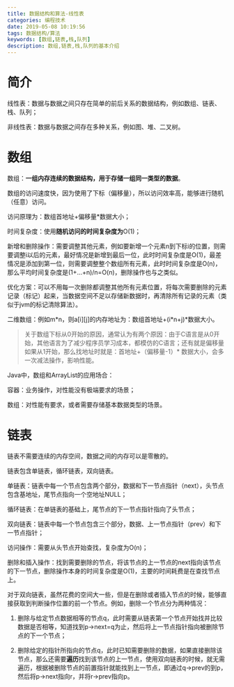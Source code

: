 ```yaml
---
title: 数据结构和算法-线性表
categories: 编程技术
date: 2019-05-08 10:19:56
tags: 数据结构/算法
keywords: [数组,链表,栈,队列]
description: 数组,链表,栈,队列的基本介绍
---
```


# 简介

线性表：数据与数据之间只存在简单的前后关系的数据结构，例如数组、链表、栈、队列；

非线性表：数据与数据之间存在多种关系，例如图、堆、二叉树。

# 数组

数组：**一组内存连续的数据结构，用于存储一组同一类型的数据**。

数组的访问速度快，因为使用了下标（偏移量），所以访问效率高，能够进行随机（任意）访问。

访问原理为：数组首地址+偏移量\*数据大小；

时间复杂度：使用**随机访问的时间复杂度为**O(1)；

新增和删除操作：需要调整其他元素，例如要新增一个元素n到下标i的位置，则需要调整i以后的元素，最好情况是新增到最后一位，此时时间复杂度是O(1)，最差情况是添加到第一位，则需要调整整个数组所有元素，此时时间复杂度是O(n)，那么平均时间复杂度是(1+...+n)/n=O(n)，删除操作也与之类似。

优化方案：可以不用每一次删除都调整其他所有元素位置，将每次需要删除的元素记录（标记）起来，当数据空间不足以存储新数据时，再清除所有记录的元素（类似于jvm的标记清除算法）。

二维数组：例如m\*n，则a\[i\]\[j\]的内存地址为：数组首地址+(i\*n+j)\*数据大小。 

> 关于数组下标从0开始的原因，通常认为有两个原因：由于C语言是从0开始，其他语言为了减少程序员学习成本，都模仿的C语言；还有就是偏移量如果从1开始，那么找地址时就是：首地址+（偏移量-1）\* 数据大小，会多一次减法操作，影响性能。

Java中，数组和ArrayList的应用场合：

容器：业务操作，对性能没有极端要求的场景；

数组：对性能有要求，或者需要存储基本数据类型的场景。

# 链表

链表不需要连续的内存空间，数据之间的内存可以是零散的。

链表包含单链表，循环链表，双向链表。

单链表：链表中每一个节点包含两个部分，数据和下一节点指针（next），头节点包含基地址，尾节点指向一个空地址NULL；

循环链表：在单链表的基础上，尾节点的下一节点指针指向了头节点；

双向链表：链表中每一个节点包含三个部分，数据、上一节点指针（prev）和下一节点指针；

访问操作：需要从头节点开始查找，复杂度为O(n)；

删除和插入操作：找到需要删除的节点，将该节点的上一节点的next指向该节点的下一节点，删除操作本身的时间复杂度是O(1)，主要的时间耗费是在查找节点上。

对于双向链表，虽然花费的空间大一些，但是在删除或者插入节点的时候，能够直接获取到判断操作位置的前一个节点。例如，删除一个节点分为两种情况：

1. 删除与给定节点数据相等的节点q，此时需要从链表第一个节点开始找并比较数据是否相等，知道找到p->next=q为止，然后将上一节点指针指向被删除节点的下一个节点；

2. 删除给定的指针所指向的节点q，此时已知需要删除的数据，如果直接删除该节点，那么还需要**遍历**找到该节点的上一节点，使用双向链表的时候，就无需遍历，根据被删除节点的前置指针就能找到上一节点，即通过q->prev的到p，然后将p->next指向r，并将r->prev指向p。


